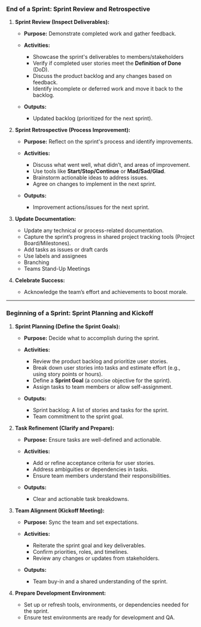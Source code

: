 ### **End of a Sprint: Sprint Review and Retrospective**

1. **Sprint Review (Inspect Deliverables):**
   - **Purpose:** Demonstrate completed work and gather feedback.
   
   - **Activities:**
     - Showcase the sprint's deliverables to members/stakeholders
     - Verify if completed user stories meet the **Definition of Done** (DoD).
     - Discuss the product backlog and any changes based on feedback.
     - Identify incomplete or deferred work and move it back to the backlog.

   - **Outputs:**
     - Updated backlog (prioritized for the next sprint).

2. **Sprint Retrospective (Process Improvement):**
   - **Purpose:** Reflect on the sprint's process and identify improvements.
   - **Activities:**
     - Discuss what went well, what didn’t, and areas of improvement.
     - Use tools like **Start/Stop/Continue** or **Mad/Sad/Glad**.
     - Brainstorm actionable ideas to address issues.
     - Agree on changes to implement in the next sprint.
   
   - **Outputs:**
     - Improvement actions/issues for the next sprint.
     
3. **Update Documentation:**
   - Update any technical or process-related documentation.
   - Capture the sprint’s progress in shared project tracking tools (Project Board/Milestones).
   - Add tasks as issues or draft cards
   - Use labels and assignees
   - Branching
   - Teams Stand-Up Meetings


4. **Celebrate Success:**
   - Acknowledge the team’s effort and achievements to boost morale.

---

### **Beginning of a Sprint: Sprint Planning and Kickoff**

1. **Sprint Planning (Define the Sprint Goals):**
   - **Purpose:** Decide what to accomplish during the sprint.
   - **Activities:**
     - Review the product backlog and prioritize user stories.
     - Break down user stories into tasks and estimate effort (e.g., using story points or hours).
     - Define a **Sprint Goal** (a concise objective for the sprint).
     - Assign tasks to team members or allow self-assignment.

   - **Outputs:**
     - Sprint backlog: A list of stories and tasks for the sprint.
     - Team commitment to the sprint goal.

2. **Task Refinement (Clarify and Prepare):**
   - **Purpose:** Ensure tasks are well-defined and actionable.
   - **Activities:**
     - Add or refine acceptance criteria for user stories.
     - Address ambiguities or dependencies in tasks.
     - Ensure team members understand their responsibilities.

   - **Outputs:**
     - Clear and actionable task breakdowns.

3. **Team Alignment (Kickoff Meeting):**
   - **Purpose:** Sync the team and set expectations.
   - **Activities:**
     - Reiterate the sprint goal and key deliverables.
     - Confirm priorities, roles, and timelines.
     - Review any changes or updates from stakeholders.

   - **Outputs:**
     - Team buy-in and a shared understanding of the sprint.

4. **Prepare Development Environment:**
   - Set up or refresh tools, environments, or dependencies needed for the sprint.
   - Ensure test environments are ready for development and QA.
